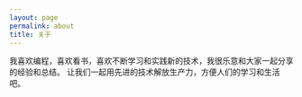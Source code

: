 ```yaml
---
layout: page
permalink: about
title: 关于
---
```


我喜欢编程，喜欢看书，喜欢不断学习和实践新的技术，我很乐意和大家一起分享的经验和总结。
让我们一起用先进的技术解放生产力，方便人们的学习和生活吧。
